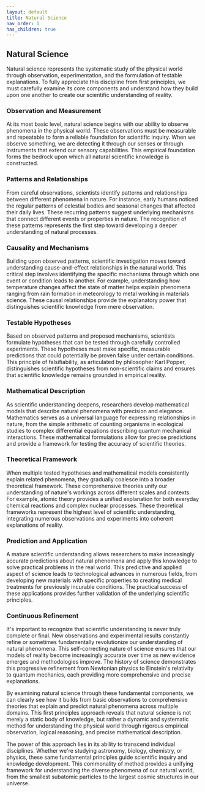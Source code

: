 ```yaml
---
layout: default
title: Natural Science
nav_order: 1
has_children: true
---
```


## Natural Science

Natural science represents the systematic study of the physical world through observation, experimentation, and the formulation of testable explanations. To fully appreciate this discipline from first principles, we must carefully examine its core components and understand how they build upon one another to create our scientific understanding of reality.

### Observation and Measurement

At its most basic level, natural science begins with our ability to observe phenomena in the physical world. These observations must be measurable and repeatable to form a reliable foundation for scientific inquiry. When we observe something, we are detecting it through our senses or through instruments that extend our sensory capabilities. This empirical foundation forms the bedrock upon which all natural scientific knowledge is constructed.

### Patterns and Relationships

From careful observations, scientists identify patterns and relationships between different phenomena in nature. For instance, early humans noticed the regular patterns of celestial bodies and seasonal changes that affected their daily lives. These recurring patterns suggest underlying mechanisms that connect different events or properties in nature. The recognition of these patterns represents the first step toward developing a deeper understanding of natural processes.

### Causality and Mechanisms

Building upon observed patterns, scientific investigation moves toward understanding cause-and-effect relationships in the natural world. This critical step involves identifying the specific mechanisms through which one event or condition leads to another. For example, understanding how temperature changes affect the state of matter helps explain phenomena ranging from rain formation in meteorology to metal working in materials science. These causal relationships provide the explanatory power that distinguishes scientific knowledge from mere observation.

### Testable Hypotheses

Based on observed patterns and proposed mechanisms, scientists formulate hypotheses that can be tested through carefully controlled experiments. These hypotheses must make specific, measurable predictions that could potentially be proven false under certain conditions. This principle of falsifiability, as articulated by philosopher Karl Popper, distinguishes scientific hypotheses from non-scientific claims and ensures that scientific knowledge remains grounded in empirical reality.

### Mathematical Description

As scientific understanding deepens, researchers develop mathematical models that describe natural phenomena with precision and elegance. Mathematics serves as a universal language for expressing relationships in nature, from the simple arithmetic of counting organisms in ecological studies to complex differential equations describing quantum mechanical interactions. These mathematical formulations allow for precise predictions and provide a framework for testing the accuracy of scientific theories.

### Theoretical Framework

When multiple tested hypotheses and mathematical models consistently explain related phenomena, they gradually coalesce into a broader theoretical framework. These comprehensive theories unify our understanding of nature's workings across different scales and contexts. For example, atomic theory provides a unified explanation for both everyday chemical reactions and complex nuclear processes. These theoretical frameworks represent the highest level of scientific understanding, integrating numerous observations and experiments into coherent explanations of reality.

### Prediction and Application

A mature scientific understanding allows researchers to make increasingly accurate predictions about natural phenomena and apply this knowledge to solve practical problems in the real world. This predictive and applied aspect of science leads to technological advances in numerous fields, from developing new materials with specific properties to creating medical treatments for previously incurable conditions. The practical success of these applications provides further validation of the underlying scientific principles.

### Continuous Refinement

It's important to recognize that scientific understanding is never truly complete or final. New observations and experimental results constantly refine or sometimes fundamentally revolutionize our understanding of natural phenomena. This self-correcting nature of science ensures that our models of reality become increasingly accurate over time as new evidence emerges and methodologies improve. The history of science demonstrates this progressive refinement from Newtonian physics to Einstein's relativity to quantum mechanics, each providing more comprehensive and precise explanations.

By examining natural science through these fundamental components, we can clearly see how it builds from basic observations to comprehensive theories that explain and predict natural phenomena across multiple domains. This first principles approach reveals that natural science is not merely a static body of knowledge, but rather a dynamic and systematic method for understanding the physical world through rigorous empirical observation, logical reasoning, and precise mathematical description.

The power of this approach lies in its ability to transcend individual disciplines. Whether we're studying astronomy, biology, chemistry, or physics, these same fundamental principles guide scientific inquiry and knowledge development. This commonality of method provides a unifying framework for understanding the diverse phenomena of our natural world, from the smallest subatomic particles to the largest cosmic structures in our universe.
